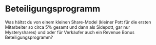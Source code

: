 <!-- TITLE: Strategy -->
<!-- SUBTITLE: A quick summary of Strategy -->

# Beteiligungsprogramm

Was hältst du von einem kleinen Share-Model (kleiner Pott für die ersten Mitarbeiter so circa 5% gesamt und dann als Sidepott, gar nur Mysteryshares) und oder für Verkäufer auch ein Revenue Bonus Beteiligungsprogramm?
